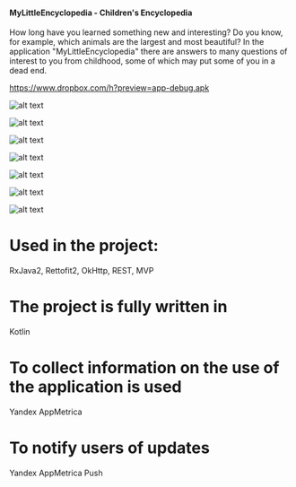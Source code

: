 #### MyLittleEncyclopedia - Children's Encyclopedia

How long have you learned something new and interesting?
Do you know, for example, which animals are the largest and most beautiful?
In the application "MyLittleEncyclopedia" there are answers to many questions of interest to you from childhood, some of which may put some of you in a dead end.

https://www.dropbox.com/h?preview=app-debug.apk


![alt text](Screenshot_20190831-214721.png )


![alt text](Screenshot_20190831-214744.png )


![alt text](Screenshot_20190831-214751.png )


![alt text](Screenshot_20190831-214756.png )


![alt text](Screenshot_20190831-214802.png )


![alt text](Screenshot_20190831-214807.png )


![alt text](Screenshot_20190831-215021.png )


# Used in the project:
RxJava2, Rettofit2, OkHttp, REST, MVP

# The project is fully written in
Kotlin

# To collect information on the use of the application is used
Yandex AppMetrica

# To notify users of updates
Yandex AppMetrica Push

